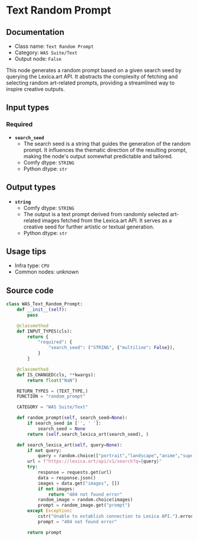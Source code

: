# Text Random Prompt
## Documentation
- Class name: `Text Random Prompt`
- Category: `WAS Suite/Text`
- Output node: `False`

This node generates a random prompt based on a given search seed by querying the Lexica.art API. It abstracts the complexity of fetching and selecting random art-related prompts, providing a streamlined way to inspire creative outputs.
## Input types
### Required
- **`search_seed`**
    - The search seed is a string that guides the generation of the random prompt. It influences the thematic direction of the resulting prompt, making the node's output somewhat predictable and tailored.
    - Comfy dtype: `STRING`
    - Python dtype: `str`
## Output types
- **`string`**
    - Comfy dtype: `STRING`
    - The output is a text prompt derived from randomly selected art-related images fetched from the Lexica.art API. It serves as a creative seed for further artistic or textual generation.
    - Python dtype: `str`
## Usage tips
- Infra type: `CPU`
- Common nodes: unknown


## Source code
```python
class WAS_Text_Random_Prompt:
    def __init__(self):
        pass

    @classmethod
    def INPUT_TYPES(cls):
        return {
            "required": {
                "search_seed": ("STRING", {"multiline": False}),
            }
        }

    @classmethod
    def IS_CHANGED(cls, **kwargs):
        return float("NaN")

    RETURN_TYPES = (TEXT_TYPE,)
    FUNCTION = "random_prompt"

    CATEGORY = "WAS Suite/Text"

    def random_prompt(self, search_seed=None):
        if search_seed in ['', ' ']:
            search_seed = None
        return (self.search_lexica_art(search_seed), )

    def search_lexica_art(self, query=None):
        if not query:
            query = random.choice(["portrait","landscape","anime","superhero","animal","nature","scenery"])
        url = f"https://lexica.art/api/v1/search?q={query}"
        try:
            response = requests.get(url)
            data = response.json()
            images = data.get("images", [])
            if not images:
                return "404 not found error"
            random_image = random.choice(images)
            prompt = random_image.get("prompt")
        except Exception:
            cstr("Unable to establish connection to Lexica API.").error.print()
            prompt = "404 not found error"

        return prompt

```
